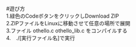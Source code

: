 #遊び方  
1.緑色のCodeボタンをクリックしDownload ZIP  
2.ZIPファイルをLinuxに移動させて任意の場所で展開  
3.ファイル othello.c othello_lib.c をコンパイルする  
4.　./[実行ファイル名]で実行
